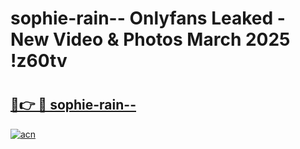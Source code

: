# sophie-rain-- Onlyfans Leaked - New Video & Photos March 2025 !z60tv

# <h2><a href="https://b8gw7u.iuczelnia.edu.pl?title=sophie-rain--&ref=z60tv">🔗👉 🔴 sophie-rain--</a></h2>

[![acn](https://github.com/user-attachments/assets/0f9c940e-d8b0-45ae-aac7-cd30a18b3e1c)](https://b8gw7u.iuczelnia.edu.pl?title=sophie-rain--&ref=z60tv)

